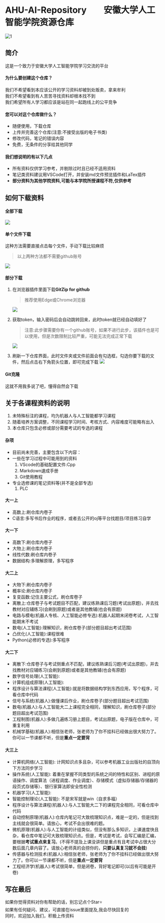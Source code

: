 # AHU-AI-Repository&emsp;&emsp;安徽大学人工智能学院资源仓库
![1](https://img.shields.io/badge/AHU-AI-blue)
## 简介
这是一个致力于安徽大学人工智能学院学习交流的平台<br>
#### 为什么要创建这个仓库？
我们不希望看到本应该公开的学习资料却被到处贩卖，拿来牟利<br>
我们不希望看到有人苦苦寻找资料却根本找不到<br>
我们希望所有人学习都应该是站在同一起跑线上的公平竞争<br>
#### 您可以对这个仓库做什么？
* 随便使用，下载仓库
* 上传并完善这个仓库(注意:不接受出版的电子书类)
* 修改代码，笔记的错误内容
* 免费，无条件的分享给其他同学
#### 我们想说明的有以下几点
* 所有资料仅供学习参考，并剔除过时且已经不适用资料
* 笔记类资料建议用VSCode打开，并安装md文件预览插件和LaTex插件
* **部分资料为其他学院资料,可能与本学院所授课程不符,仅供参考**
## 如何下载资料
#### 全部下载
![](image/全部下载.gif)
#### 单个文件下载
这种方法需要直接点击每个文件，手动下载比较麻烦
>以上两种方法都不需要github账号

![](image/手动下载.gif)
#### 部分下载
1. 在浏览器插件里面下载**GitZip for github**
   >推荐使用Edge或Chrome浏览器

   ![](image/扩展.gif)
2. 获取token，输入密码后会自动跳转回来，此时token就已经自动填好了<br>
   >注意:此步骤需要你有一个github账号，如果不进行此步，该插件也是可以使用，但是次数限制比较严重，可能无法完成正常下载<br>

   ![](image/token.gif)
3. 刷新一下仓库界面，此时文件夹或文件前面会有勾选框，勾选你要下载的文件，然后点击右下角箭头位置，即可完成下载
   ![](image/下载.gif)
#### Git克隆
这就不用我多说了吧，懂得自然会下载
## 关于各课程资料的说明
1. 未特殊标注的课程，均为机器人与人工智能都学习课程
2. 随着培养方案调整，不同课程学习时间、考核方式、内容难度可能略有出入
3. 本仓库只包含必修或部分需要考试的专选的课程
#### 杂项
* 目前尚未完善，主要包含以下内容：
* 一些在学习过程中可能用到的资料
  1. VScode的基础配置文件:Cpp
  2. Markdown速成手册
  3. Git使用教程
* 专业选修课的笔记资料等(并不是全部专选)
  1. PLC
#### 大一上
* 高数上:刷仓库内卷子
* C语言:多写书后作业的程序，或者去公开的oj等平台找题目/项目练习自学
#### 大一下
* 高数下:刷仓库内卷子
* 大物上:刷仓库内卷子
* 线性代数:刷仓库内卷子
* 数据结构:多理解原理，多写程序
#### 大二上
* 大物下:刷仓库内卷子
* 概率论:刷仓库内卷子
* 复变函数:记住主要公式，刷仓库卷子
* 离散上:仓库卷子与考试题目不匹配，建议练熟课后习题(考试出原题)，并去找教材对应辅练习(会刷到原题)或者是其他教辅(也会有原题)
* 电路与模电(机器人专核、人工智能必修专选):机器人起期末闭卷考试，人工智能期末不考试
* 数电(人工智能):理解知识，刷仓库卷子(部分题目超出考试范围)
* 凸优化(人工智能):课程很难
* Python(必修的专选):多写程序
#### 大二下
* 离散下:仓库卷子与考试侧重点不匹配，建议练熟课后习题(考试出原题)，并去找教材对应辅练习(会刷到原题)或者是其他教辅(也会有原题)
* 数字信号处理(人工智能):
* 计算机组成原理(人工智能):
* 程序设计与算法课程(人工智能):就是将数据结构学到东西应用，写个程序，可看仓库中代码
* 信号与系统(机器人):做懂课后作业，刷仓库卷子(部分题目超出考试范围)
* 数电(机器人):与人工智能大二上课程完全相同，理解知识，刷仓库卷子(部分题目超出考试范围)
* 工程制图(机器人):多做几遍练习册上题目，考试出原题，电子版在仓库中，可重复利用
* 机械学基础(机器人):相信张老师，张老师为了你不挂科已经做出很大努力了。你可以一节课都不听，但是**重点一定要背**
#### 大三上
* 计算机网络(人工智能): 计网知识点多且杂，可以参考机器工业出版社的自顶向下方法同步学习
* 操作系统(人工智能): 着重在掌握不同类型的系统之间的特性和区别、进程的原语操作、调度算法（进程调度、作业调度）、存储模式（虚拟存储器/存储器的段页式存储等）、银行家算法即安全性检测
* 机器学习(人工智能):
* 智能控制理论(人工智能): 不是宋军就是win（自求多福）  
* 程序设计与算法课程(机器人):与人工智能大二下的课程完全相同，可看仓库中代码
* 自动控制原理(机器人):仓库内笔记可大致梳理知识点，难是一定的，但是找到主线就会很简单。请放心，考试不会出很难的题。
* 微机原理(机器人):与人工智能的计组类似，但没有那么多知识，上课速度快且杂，看仓库中笔记可大致梳理知识点。但是，考试是考试，会写汇编是汇编，要根据**考试重点来复习**。(不得不提及上课没讲但是重点有且考试中占很大分数后面几章内容了。请放心老师真的会捞你的，**只要认真复习就不会挂**)
* 传感器与检测技术(机器人):相信张老师，张老师为了你不挂科已经做出很大努力了。你可以一节课都不听，但是**重点一定要背**
* 工程经济学(机器人):考试很简单，但是闭卷，背好笔记即可(以后有可能是开卷)
## 写在最后
如果你觉得资料对你有帮助的话，别忘记点个Star⭐<br>
如果有任何疑问、建议，可直接在issue里面提及,我会尽快回复的<br>
同时，欢迎加入我们，积极上传资料<br>
